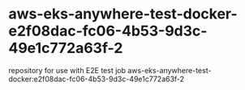 # aws-eks-anywhere-test-docker-e2f08dac-fc06-4b53-9d3c-49e1c772a63f-2
repository for use with E2E test job aws-eks-anywhere-test-docker:e2f08dac-fc06-4b53-9d3c-49e1c772a63f-2
